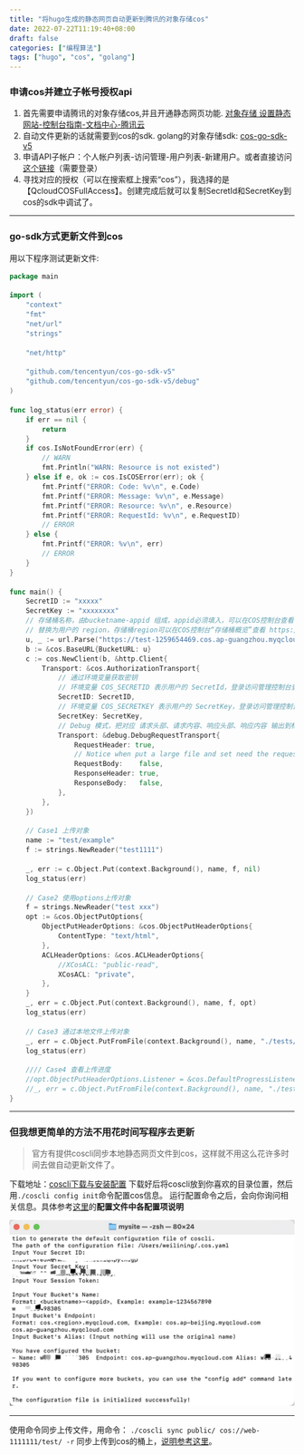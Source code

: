 ```yaml
---
title: "将hugo生成的静态网页自动更新到腾讯的对象存储cos"
date: 2022-07-22T11:19:40+08:00
draft: false
categories: ["编程算法"]
tags: ["hugo", "cos", "golang"]
---
```


### 申请cos并建立子帐号授权api

1. 首先需要申请腾讯的对象存储cos,并且开通静态网页功能. [对象存储 设置静态网站-控制台指南-文档中心-腾讯云](https://cloud.tencent.com/document/product/436/14984)
2. 自动文件更新的话就需要到cos的sdk. golang的对象存储sdk: [cos-go-sdk-v5](https://github.com/tencentyun/cos-go-sdk-v5)
3. 申请API子帐户：个人帐户列表-访问管理-用户列表-新建用户。或者直接访问[这个链接](https://console.cloud.tencent.com/cam)（需要登录）
4. 寻找对应的授权（可以在搜索框上搜索“cos”），我选择的是【QcloudCOSFullAccess】。创建完成后就可以复制SecretId和SecretKey到cos的sdk中调试了。

---

### go-sdk方式更新文件到cos

用以下程序测试更新文件:

```go
package main

import (
    "context"
    "fmt"
    "net/url"
    "strings"

    "net/http"

    "github.com/tencentyun/cos-go-sdk-v5"
    "github.com/tencentyun/cos-go-sdk-v5/debug"
)

func log_status(err error) {
    if err == nil {
        return
    }
    if cos.IsNotFoundError(err) {
        // WARN
        fmt.Println("WARN: Resource is not existed")
    } else if e, ok := cos.IsCOSError(err); ok {
        fmt.Printf("ERROR: Code: %v\n", e.Code)
        fmt.Printf("ERROR: Message: %v\n", e.Message)
        fmt.Printf("ERROR: Resource: %v\n", e.Resource)
        fmt.Printf("ERROR: RequestId: %v\n", e.RequestID)
        // ERROR
    } else {
        fmt.Printf("ERROR: %v\n", err)
        // ERROR
    }
}

func main() {
    SecretID := "xxxxx"
    SecretKey := "xxxxxxxx"
    // 存储桶名称，由bucketname-appid 组成，appid必须填入，可以在COS控制台查看存储桶名称。 https://console.cloud.tencent.com/cos5/bucket
    // 替换为用户的 region，存储桶region可以在COS控制台“存储桶概览”查看 https://console.cloud.tencent.com/ ，关于地域的详情见 https://cloud.tencent.com/document/product/436/6224 。
    u, _ := url.Parse("https://test-1259654469.cos.ap-guangzhou.myqcloud.com")
    b := &cos.BaseURL{BucketURL: u}
    c := cos.NewClient(b, &http.Client{
        Transport: &cos.AuthorizationTransport{
            // 通过环境变量获取密钥
            // 环境变量 COS_SECRETID 表示用户的 SecretId，登录访问管理控制台查看密钥，https://console.cloud.tencent.com/cam/capi
            SecretID: SecretID,
            // 环境变量 COS_SECRETKEY 表示用户的 SecretKey，登录访问管理控制台查看密钥，https://console.cloud.tencent.com/cam/capi
            SecretKey: SecretKey,
            // Debug 模式，把对应 请求头部、请求内容、响应头部、响应内容 输出到标准输出
            Transport: &debug.DebugRequestTransport{
                RequestHeader: true,
                // Notice when put a large file and set need the request body, might happend out of memory error.
                RequestBody:    false,
                ResponseHeader: true,
                ResponseBody:   false,
            },
        },
    })

    // Case1 上传对象
    name := "test/example"
    f := strings.NewReader("test1111")

    _, err := c.Object.Put(context.Background(), name, f, nil)
    log_status(err)

    // Case2 使用options上传对象
    f = strings.NewReader("test xxx")
    opt := &cos.ObjectPutOptions{
        ObjectPutHeaderOptions: &cos.ObjectPutHeaderOptions{
            ContentType: "text/html",
        },
        ACLHeaderOptions: &cos.ACLHeaderOptions{
            //XCosACL: "public-read",
            XCosACL: "private",
        },
    }
    _, err = c.Object.Put(context.Background(), name, f, opt)
    log_status(err)

    // Case3 通过本地文件上传对象
    _, err = c.Object.PutFromFile(context.Background(), name, "./tests/ts1/index.html", nil)
    log_status(err)

    //// Case4 查看上传进度
    //opt.ObjectPutHeaderOptions.Listener = &cos.DefaultProgressListener{}
    //_, err = c.Object.PutFromFile(context.Background(), name, "./tests/ts1/main.go", opt)
}
```

---

### 但我想更简单的方法不用花时间写程序去更新

> 官方有提供coscli同步本地静态网页文件到cos，这样就不用这么花许多时间去做自动更新文件了。

下载地址：[coscli下载与安装配置](https://cloud.tencent.com/document/product/436/63144)
下载好后将coscli放到你喜欢的目录位置，然后用`./coscli config init`命令配置cos信息。
运行配置命令之后，会向你询问相关信息。具体参考[这里](https://cloud.tencent.com/document/product/436/63144)的**配置文件中各配置项说明**

![](Pasted%20image%2020230528230655.png)

---

使用命令同步上传文件，用命令：
`./coscli sync public/ cos://web-1111111/test/ -r`
同步上传到cos的桶上，[说明参考这里](https://cloud.tencent.com/document/product/436/63670)。
